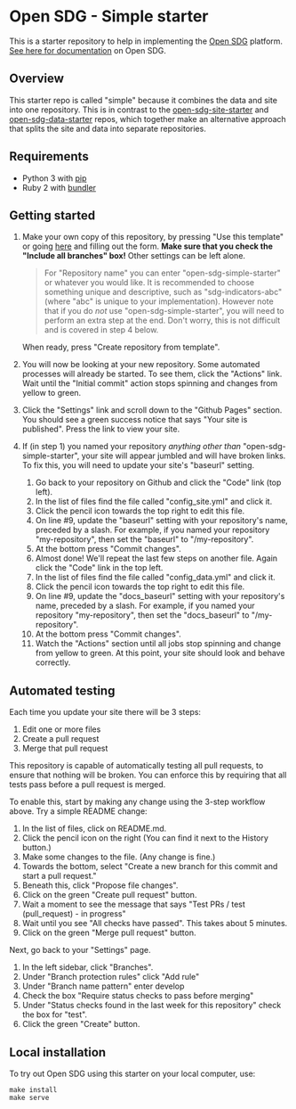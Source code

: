 # Open SDG - Simple starter

This is a starter repository to help in implementing the [Open SDG](https://open-sdg.org) platform. [See here for documentation](https://open-sdg.readthedocs.io) on Open SDG.

## Overview

This starter repo is called "simple" because it combines the data and site into one repository. This is in contrast to the [open-sdg-site-starter](https://github.com/open-sdg/open-sdg-site-starter) and [open-sdg-data-starter](https://github.com/open-sdg/open-sdg-data-starter) repos, which together make an alternative approach that splits the site and data into separate repositories.

## Requirements

* Python 3 with [pip](https://pypi.org/project/pip/)
* Ruby 2 with [bundler](https://bundler.io/)

## Getting started

1. Make your own copy of this repository, by pressing "Use this template" or going [here](https://github.com/open-sdg/open-sdg-simple-starter/generate) and filling out the form. **Make sure that you check the "Include all branches" box!** Other settings can be left alone.

   > For "Repository name" you can enter "open-sdg-simple-starter" or whatever you would like. It is recommended to choose something unique and descriptive, such as "sdg-indicators-abc" (where "abc" is unique to your implementation). However note that if you do *not* use "open-sdg-simple-starter", you will need to perform an extra step at the end. Don't worry, this is not difficult and is covered in step 4 below.

    When ready, press "Create repository from template".

2. You will now be looking at your new repository. Some automated processes will already be started. To see them, click the "Actions" link. Wait until the "Initial commit" action stops spinning and changes from yellow to green.
3. Click the "Settings" link and scroll down to the "Github Pages" section. You should see a green success notice that says "Your site is published". Press the link to view your site.
4. If (in step 1) you named your repository *anything other than* "open-sdg-simple-starter", your site will appear jumbled and will have broken links. To fix this, you will need to update your site's "baseurl" setting.
    1. Go back to your repository on Github and click the "Code" link (top left).
    2. In the list of files find the file called "config_site.yml" and click it.
    3. Click the pencil icon towards the top right to edit this file.
    4. On line #9, update the "baseurl" setting with your repository's name, preceded by a slash. For example, if you named your repository "my-repository", then set the "baseurl" to "/my-repository".
    5. At the bottom press "Commit changes".
    6. Almost done! We'll repeat the last few steps on another file. Again click the "Code" link in the top left.
    7. In the list of files find the file called "config_data.yml" and click it.
    8. Click the pencil icon towards the top right to edit this file.
    9. On line #9, update the "docs_baseurl" setting with your repository's name, preceded by a slash. For example, if you named your repository "my-repository", then set the "docs_baseurl" to "/my-repository".
    10. At the bottom press "Commit changes".
    11. Watch the "Actions" section until all jobs stop spinning and change from yellow to green. At this point, your site should look and behave correctly.

## Automated testing

Each time you update your site there will be 3 steps:

1. Edit one or more files
2. Create a pull request
3. Merge that pull request

This repository is capable of automatically testing all pull requests, to ensure that nothing will be broken. You can enforce this by requiring that all tests pass before a pull request is merged.

To enable this, start by making any change using the 3-step workflow above. Try a simple README change:

1. In the list of files, click on README.md.
2. Click the pencil icon on the right (You can find it next to the History button.)
3. Make some changes to the file. (Any change is fine.)
4. Towards the bottom, select "Create a new branch for this commit and start a pull request."
5. Beneath this, click "Propose file changes".
6. Click on the green "Create pull request" button.
7. Wait a moment to see the message that says "Test PRs / test (pull_request) - in progress"
8. Wait until you see "All checks have passed". This takes about 5 minutes.
9. Click on the green "Merge pull request" button.

Next, go back to your "Settings" page.

1. In the left sidebar, click "Branches".
2. Under "Branch protection rules" click "Add rule"
3. Under "Branch name pattern" enter develop
4. Check the box "Require status checks to pass before merging"
5. Under "Status checks found in the last week for this repository" check the box for "test".
6. Click the green "Create" button.

## Local installation

To try out Open SDG using this starter on your local computer, use:

```
make install
make serve
```

